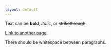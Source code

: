 ```yaml
---
layout: default
---
```


Text can be **bold**, _italic_, or ~~strikethrough~~.

[Link to another page](how-to).

There should be whitespace between paragraphs.